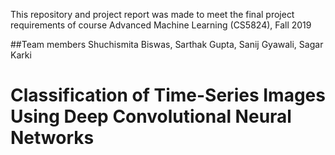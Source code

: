 This repository and project report was made to meet the final project requirements of course Advanced Machine Learning (CS5824), Fall 2019

##Team members
Shuchismita Biswas, Sarthak Gupta, Sanij Gyawali, Sagar Karki

# Classification of Time-Series Images Using Deep Convolutional Neural Networks

